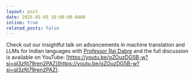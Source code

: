```yaml
---
layout: post
date: 2025-05-05 10:00:00-0400
inline: true
related_posts: false
---
```


Check out our insightful talk on advancements in machine translation and LLMs for Indian languages with [Professor Raj Dabre](https://prajdabre.github.io/)  and the full discussion is available on YouTube: [https://youtu.be/gZOuzDG5B-w?si=ql3zfjt79ren2PAZ](https://youtu.be/gZOuzDG5B-w?si=ql3zfjt79ren2PAZ).